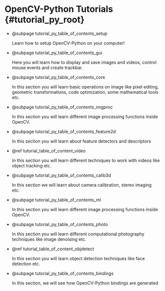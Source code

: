 OpenCV-Python Tutorials {#tutorial_py_root}
=======================

-   @subpage tutorial_py_table_of_contents_setup

    Learn how to setup OpenCV-Python on your computer!

-   @subpage tutorial_py_table_of_contents_gui

    Here you will learn how to display and save images and videos, control mouse events and create trackbar.

-   @subpage tutorial_py_table_of_contents_core

    In this section you
    will learn basic operations on image like pixel editing, geometric transformations, code
    optimization, some mathematical tools etc.

-   @subpage tutorial_py_table_of_contents_imgproc

    In this section
    you will learn different image processing functions inside OpenCV.

-   @subpage tutorial_py_table_of_contents_feature2d

    In this section
    you will learn about feature detectors and descriptors

-   @ref tutorial_table_of_content_video

    In this section you
    will learn different techniques to work with videos like object tracking etc.

-   @subpage tutorial_py_table_of_contents_calib3d

    In this section we
    will learn about camera calibration, stereo imaging etc.

-   @subpage tutorial_py_table_of_contents_ml

    In this section you
    will learn different image processing functions inside OpenCV.

-   @subpage tutorial_py_table_of_contents_photo

    In this section you
    will learn different computational photography techniques like image denoising etc.

-   @ref tutorial_table_of_content_objdetect

    In this section you
    will learn object detection techniques like face detection etc.

-   @subpage tutorial_py_table_of_contents_bindings

    In this section, we will see how OpenCV-Python bindings are generated
